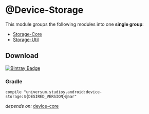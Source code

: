@Device-Storage
===============

This module groups the following modules into one **single group**:

- [Storage-Core](https://github.com/universum-studios/android_device/tree/master/library-storage-core)
- [Storage-Util](https://github.com/universum-studios/android_device/tree/master/library-storage-util)

## Download ##
[![Bintray Badge](https://api.bintray.com/packages/universum-studios/android/universum.studios.android%3Adevice/images/download.svg)](https://bintray.com/universum-studios/android/universum.studios.android%3Adevice/_latestVersion)

### Gradle ###

    compile "universum.studios.android:device-storage:${DESIRED_VERSION}@aar"

_depends on:_
[device-core](https://github.com/universum-studios/android_device/tree/master/library-core)
